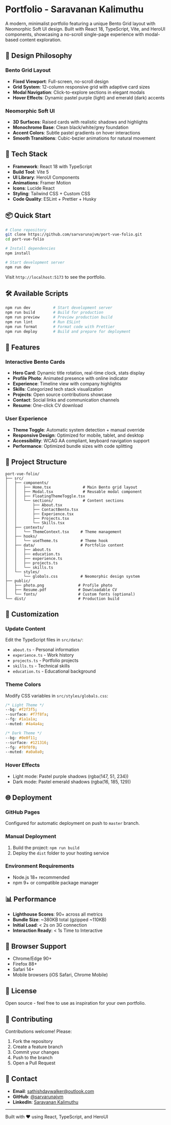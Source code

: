 # Portfolio - Saravanan Kalimuthu

A modern, minimalist portfolio featuring a unique Bento Grid layout with Neomorphic Soft UI design. Built with React 18, TypeScript, Vite, and HeroUI components, showcasing a no-scroll single-page experience with modal-based content exploration.

## 🎨 Design Philosophy

### Bento Grid Layout
- **Fixed Viewport**: Full-screen, no-scroll design
- **Grid System**: 12-column responsive grid with adaptive card sizes
- **Modal Navigation**: Click-to-explore sections in elegant modals
- **Hover Effects**: Dynamic pastel purple (light) and emerald (dark) accents

### Neomorphic Soft UI
- **3D Surfaces**: Raised cards with realistic shadows and highlights
- **Monochrome Base**: Clean black/white/grey foundation
- **Accent Colors**: Subtle pastel gradients on hover interactions
- **Smooth Transitions**: Cubic-bezier animations for natural movement

## 🚀 Tech Stack

- **Framework**: React 18 with TypeScript
- **Build Tool**: Vite 5
- **UI Library**: HeroUI Components
- **Animations**: Framer Motion
- **Icons**: Lucide React
- **Styling**: Tailwind CSS + Custom CSS
- **Code Quality**: ESLint + Prettier + Husky

## 📦 Quick Start

```bash
# Clone repository
git clone https://github.com/sarvarunajvm/port-vue-folio.git
cd port-vue-folio

# Install dependencies
npm install

# Start development server
npm run dev
```

Visit `http://localhost:5173` to see the portfolio.

## 🛠️ Available Scripts

```bash
npm run dev          # Start development server
npm run build        # Build for production
npm run preview      # Preview production build
npm run lint         # Run ESLint
npm run format       # Format code with Prettier
npm run deploy       # Build and prepare for deployment
```

## 🎯 Features

### Interactive Bento Cards
- **Hero Card**: Dynamic title rotation, real-time clock, stats display
- **Profile Photo**: Animated presence with online indicator
- **Experience**: Timeline view with company highlights
- **Skills**: Categorized tech stack visualization
- **Projects**: Open source contributions showcase
- **Contact**: Social links and communication channels
- **Resume**: One-click CV download

### User Experience
- **Theme Toggle**: Automatic system detection + manual override
- **Responsive Design**: Optimized for mobile, tablet, and desktop
- **Accessibility**: WCAG AA compliant, keyboard navigation support
- **Performance**: Optimized bundle sizes with code splitting

## 📁 Project Structure

```
port-vue-folio/
├── src/
│   ├── components/
│   │   ├── Home.tsx              # Main Bento grid layout
│   │   ├── Modal.tsx             # Reusable modal component
│   │   ├── FloatingThemeToggle.tsx
│   │   └── sections/             # Content sections
│   │       ├── About.tsx
│   │       ├── ContactBento.tsx
│   │       ├── Experience.tsx
│   │       ├── Projects.tsx
│   │       └── Skills.tsx
│   ├── contexts/
│   │   └── ThemeContext.tsx     # Theme management
│   ├── hooks/
│   │   └── useTheme.ts          # Theme hook
│   ├── data/                    # Portfolio content
│   │   ├── about.ts
│   │   ├── education.ts
│   │   ├── experience.ts
│   │   ├── projects.ts
│   │   └── skills.ts
│   └── styles/
│       └── globals.css          # Neomorphic design system
├── public/
│   ├── photo.png               # Profile photo
│   ├── Resume.pdf              # Downloadable CV
│   └── fonts/                  # Custom fonts (optional)
└── dist/                       # Production build
```

## 🎨 Customization

### Update Content
Edit the TypeScript files in `src/data/`:
- `about.ts` - Personal information
- `experience.ts` - Work history
- `projects.ts` - Portfolio projects
- `skills.ts` - Technical skills
- `education.ts` - Educational background

### Theme Colors
Modify CSS variables in `src/styles/globals.css`:

```css
/* Light Theme */
--bg: #f2f3f5;
--surface: #f7f8fa;
--fg: #1a1a1a;
--muted: #4a4a4a;

/* Dark Theme */
--bg: #0e0f11;
--surface: #121316;
--fg: #f0f0f0;
--muted: #a0a0a0;
```

### Hover Effects
- Light mode: Pastel purple shadows (rgba(147, 51, 234))
- Dark mode: Pastel emerald shadows (rgba(16, 185, 129))

## 🌐 Deployment

### GitHub Pages
Configured for automatic deployment on push to `master` branch.

### Manual Deployment
1. Build the project: `npm run build`
2. Deploy the `dist` folder to your hosting service

### Environment Requirements
- Node.js 18+ recommended
- npm 9+ or compatible package manager

## 📊 Performance

- **Lighthouse Scores**: 90+ across all metrics
- **Bundle Size**: ~380KB total (gzipped ~110KB)
- **Initial Load**: < 2s on 3G connection
- **Interaction Ready**: < 1s Time to Interactive

## 🔧 Browser Support

- Chrome/Edge 90+
- Firefox 88+
- Safari 14+
- Mobile browsers (iOS Safari, Chrome Mobile)

## 📝 License

Open source - feel free to use as inspiration for your own portfolio.

## 🤝 Contributing

Contributions welcome! Please:
1. Fork the repository
2. Create a feature branch
3. Commit your changes
4. Push to the branch
5. Open a Pull Request

## 📧 Contact

- **Email**: sathishdaywalker@outlook.com
- **GitHub**: [@sarvarunajvm](https://github.com/sarvarunajvm)
- **LinkedIn**: [Saravanan Kalimuthu](https://www.linkedin.com/in/saravanan-kalimuthu-01a0a9113)

---

Built with ❤️ using React, TypeScript, and HeroUI